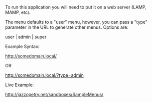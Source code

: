 To run this application you will need to put it on a web server (LAMP, MAMP, etc).

The menu defaults to a "user" menu, however, you can pass a "type" parameter in
the URL to generate other menus. Options are:

user | admin | super

Example Syntax:

http://somedomain.local/

OR

http://somedomain.local/?type=admin

Live Example:

http://jazzopetry.net/sandboxes/SampleMenus/
